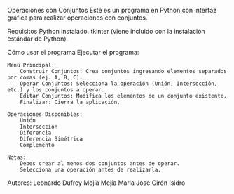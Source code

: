 Operaciones con Conjuntos
Este es un programa en Python con interfaz gráfica para realizar operaciones con conjuntos.

Requisitos
Python instalado.
tkinter (viene incluido con la instalación estándar de Python).

Cómo usar el programa
Ejecutar el programa:

    Menú Principal:
        Construir Conjuntos: Crea conjuntos ingresando elementos separados por comas (ej. A, B, C).
        Operar Conjuntos: Selecciona la operación (Unión, Intersección, etc.) y los conjuntos a operar.
        Editar Conjuntos: Modifica los elementos de un conjunto existente.
        Finalizar: Cierra la aplicación.

    Operaciones Disponibles:
        Unión
        Intersección
        Diferencia
        Diferencia Simétrica
        Complemento

    Notas:
        Debes crear al menos dos conjuntos antes de operar.
        Selecciona una operación antes de realizarla.

Autores: 
    Leonardo Dufrey Mejía Mejía 
    Maria José Girón Isidro